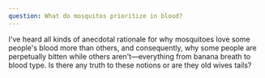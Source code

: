 ```yaml
---
question: What do mosquitos prioritize in blood?
---
```


I've heard all kinds of anecdotal rationale for why mosquitoes love some people's blood more than others, and consequently, why some people are perpetually bitten while others aren't—everything from banana breath to blood type. Is there any truth to these notions or are they old wives tails?
